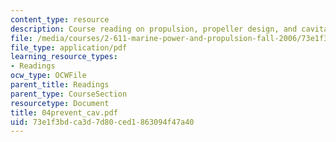 ```yaml
---
content_type: resource
description: Course reading on propulsion, propeller design, and cavitation.
file: /media/courses/2-611-marine-power-and-propulsion-fall-2006/73e1f3bdca3d7d80ced1863094f47a40_04prevent_cav.pdf
file_type: application/pdf
learning_resource_types:
- Readings
ocw_type: OCWFile
parent_title: Readings
parent_type: CourseSection
resourcetype: Document
title: 04prevent_cav.pdf
uid: 73e1f3bd-ca3d-7d80-ced1-863094f47a40
---
```

